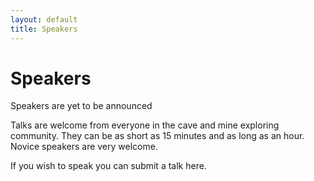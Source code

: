 ```yaml
---
layout: default
title: Speakers
---
```


<div class="post">
	<h1 class="pageTitle">Speakers</h1>
	<p class="intro">Speakers are yet to be announced</p>
    <p>Talks are welcome from everyone in the cave and mine exploring community. They can be as short as 15 minutes and as long as an hour. Novice speakers are very welcome.</p>
    <p>If you wish to speak you can submit a talk <a>here</a>.</p>


</div>
